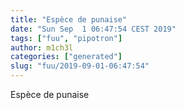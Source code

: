 ```yaml
---
title: "Espèce de punaise"
date: "Sun Sep  1 06:47:54 CEST 2019"
tags: ["fuu", "pipotron"]
author: m1ch3l
categories: ["generated"]
slug: "fuu/2019-09-01-06:47:54"
---
```


Espèce de punaise
